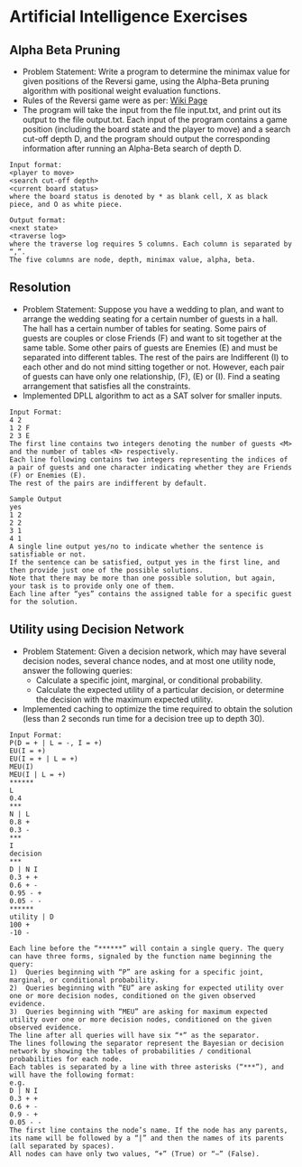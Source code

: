 # Artificial Intelligence Exercises
## Alpha Beta Pruning
* Problem Statement: Write a program to determine the minimax value for given positions of the Reversi game, using the Alpha-Beta pruning algorithm with positional weight evaluation functions.
* Rules of the Reversi game were as per: [Wiki Page](https://en.wikipedia.org/wiki/Reversi)
* The program will take the input from the file input.txt, and print out its output to the file output.txt. Each input of the program contains a game position (including the board state and the player to move) and a search cut-off depth D, and the program should output the corresponding information after running an Alpha-Beta search of depth D.

```
Input format:
<player to move>
<search cut-off depth>
<current board status>
where the board status is denoted by * as blank cell, X as black piece, and O as white piece.

Output format:
<next state>
<traverse log>
where the traverse log requires 5 columns. Each column is separated by “,”.
The five columns are node, depth, minimax value, alpha, beta.
```
  
## Resolution
* Problem Statement: Suppose you have a wedding to plan, and want to arrange the wedding seating for a certain number of guests in a hall. The hall has a certain number of tables for seating. Some pairs of guests are couples or close Friends (F) and want to sit together at the same table. Some other pairs of guests are Enemies (E) and must be separated into different tables. The rest of the pairs are Indifferent (I) to each other and do not mind sitting together or not. However, each pair of guests can have only one relationship, (F), (E) or (I). Find a seating arrangement that satisfies all the constraints.
* Implemented DPLL algorithm to act as a SAT solver for smaller inputs.

```
Input Format:
4 2
1 2 F
2 3 E
The first line contains two integers denoting the number of guests <M> and the number of tables <N> respectively.
Each line following contains two integers representing the indices of a pair of guests and one character indicating whether they are Friends (F) or Enemies (E).
The rest of the pairs are indifferent by default.

Sample Output
yes
1 2
2 2
3 1
4 1
A single line output yes/no to indicate whether the sentence is satisfiable or not.
If the sentence can be satisfied, output yes in the first line, and then provide just one of the possible solutions.
Note that there may be more than one possible solution, but again, your task is to provide only one of them.
Each line after “yes” contains the assigned table for a specific guest for the solution.
```

## Utility using Decision Network
* Problem Statement: Given a decision network, which may have several decision nodes, several chance nodes, and at most one utility node, answer the following queries:
  * Calculate a specific joint, marginal, or conditional probability.
  * Calculate the expected utility of a particular decision, or determine the decision with the maximum expected utility.
* Implemented caching to optimize the time required to obtain the solution (less than 2 seconds run time for a decision tree up to depth 30).

```
Input Format:
P(D = + | L = -, I = +)
EU(I = +)
EU(I = + | L = +)
MEU(I)
MEU(I | L = +)
******
L
0.4
***
N | L
0.8 +
0.3 -
***
I
decision
***
D | N I
0.3 + +
0.6 + -
0.95 - +
0.05 - -
******
utility | D
100 +
-10 -

Each line before the “******” will contain a single query. The query can have three forms, signaled by the function name beginning the query:
1)	Queries beginning with “P” are asking for a specific joint, marginal, or conditional probability.
2)	Queries beginning with “EU” are asking for expected utility over one or more decision nodes, conditioned on the given observed evidence.
3)	Queries beginning with “MEU” are asking for maximum expected utility over one or more decision nodes, conditioned on the given observed evidence.
The line after all queries will have six “*” as the separator. 
The lines following the separator represent the Bayesian or decision network by showing the tables of probabilities / conditional probabilities for each node.
Each tables is separated by a line with three asterisks (“***”), and will have the following format:
e.g.
D | N I
0.3 + +
0.6 + -
0.9 - +
0.05 - -
The first line contains the node’s name. If the node has any parents, its name will be followed by a “|” and then the names of its parents (all separated by spaces).
All nodes can have only two values, “+” (True) or “−” (False).
```
